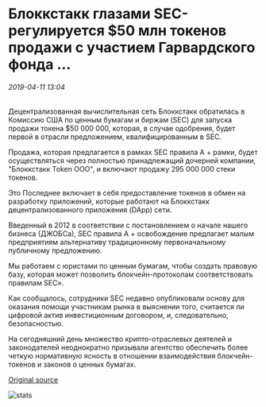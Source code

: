 # Блоккстакк глазами SEC-регулируется $50 млн токенов продажи с участием Гарвардского фонда ...

###### 2019-04-11 13:04

Децентрализованная вычислительная сеть Блоккстакк обратилась в Комиссию США по ценным бумагам и биржам (SEC) для запуска продажи токена $50 000 000, которая, в случае одобрения, будет первой в отрасли предложением, квалифицированным в SEC.

Продажа, которая предлагается в рамках SEC правила А + рамки, будет осуществляться через полностью принадлежащий дочерней компании, "Блоккстакк Token ООО", и включают продажу 295 000 000 стеки токенов.

Это Последнее включает в себя предоставление токенов в обмен на разработку приложений, которые работают на Блоккстакк децентрализованного приложения (DApp) сети.

Введенный в 2012 в соответствии с постановлением о начале нашего бизнеса (ДЖОБСа), SEC правила A + освобождение предлагает малым предприятиям альтернативу традиционному первоначальному публичному предложению.

Мы работаем с юристами по ценным бумагам, чтобы создать правовую базу, которая может позволить блокчейн-протоколам соответствовать правилам SEC».

Как сообщалось, сотрудники SEC недавно опубликовали основу для оказания помощи участникам рынка в выяснении того, считается ли цифровой актив инвестиционным договором, и, следовательно, безопасностью.

На сегодняшний день множество крипто-отраслевых деятелей и законодателей неоднократно призывали агентство обеспечить более четкую нормативную ясность в отношении взаимодействия блокчейн-токенов и законов о ценных бумагах.

[Original source](https://cointelegraph.com/news/blockstack-eyes-sec-regulated-50-mln-token-sale-with-participation-from-harvard-endowment)

![stats](https://c.statcounter.com/11760860/0/a89fa40b/1/ "stats")